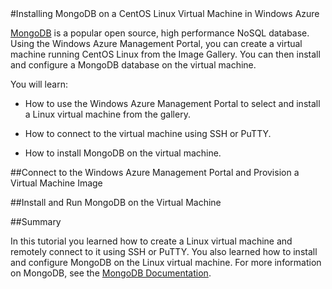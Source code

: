 <properties umbracoNaviHide="0" pageTitle="Installing MongoDB on a CentOS Linux Virtual Machine in Windows Azure" metaKeywords="" metaDescription="" linkid="manage-linux-common-tasks-MongoDB" urlDisplayName="Install MongoDB" headerExpose="" footerExpose="" disqusComments="1" />
#Installing MongoDB on a CentOS Linux Virtual Machine in Windows Azure

[MongoDB](http://www.mongodb.org/) is a popular open source, high performance NoSQL database. Using the Windows Azure Management Portal, you can create a virtual machine running CentOS Linux from the Image Gallery. You can then install and configure a MongoDB database on the virtual machine.

You will learn:

- How to use the Windows Azure Management Portal to select and install a Linux virtual machine from the gallery.

- How to connect to the virtual machine using SSH or PuTTY.
- How to install MongoDB on the virtual machine.

##Connect to the Windows Azure Management Portal and Provision a Virtual Machine Image

<div chunk="../../../shared/chunks/create-and-configure-centos-vm-in-portal.md" />

##Install and Run MongoDB on the Virtual Machine

<div chunk="../../../shared/chunks/install-and-run-mongo-on-centos-vm.md" />

##Summary

In this tutorial you learned how to create a Linux virtual machine and remotely connect to it using SSH or PuTTY. You also learned how to install and configure MongoDB on the Linux virtual machine. For more information on MongoDB, see the [MongoDB Documentation](http://www.mongodb.org/display/DOCS/Home).
